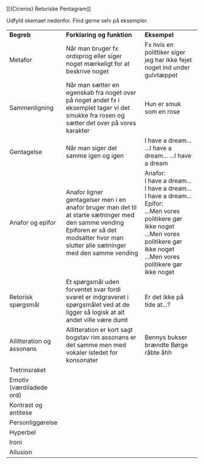 [[(Ciceros) Retoriske Pentagram]]

Udfyld skemaet nedenfor. Find gerne selv på eksempler.

|                           |                                                                                                                                                                                              |                                                                                                                                                                                                                 |
| ------------------------- | -------------------------------------------------------------------------------------------------------------------------------------------------------------------------------------------- | --------------------------------------------------------------------------------------------------------------------------------------------------------------------------------------------------------------- |
| **Begreb**                | **Forklaring og funktion**                                                                                                                                                                   | **Eksempel**                                                                                                                                                                                                    |
| Metafor                   | Når man bruger fx ordsprog eller siger noget mærkeligt for at beskrive noget                                                                                                                 | Fx hvis en polittiker siger jeg har ikke fejet noget ind under gulvtæppet                                                                                                                                       |
| Sammenligning             | Når man sætter en egenskab fra noget over på noget andet fx i eksemplet tager vi det smukke fra rosen og sætter det over på vores karakter                                                   | Hun er smuk som en rose                                                                                                                                                                                         |
| Gentagelse                | Når man siger det samme igen og igen                                                                                                                                                         | I have a dream... ...I have a dream... ...I have a dream                                                                                                                                                        |
| Anafor og epifor          | Anafor ligner gentagelser men i en anafor bruger man det til at starte sætninger med den samme vending<br>Epiforen er så det modsatter hvor man slutter alle sætninger med den samme vending | Anafor:<br>I have a dream...<br>I have a dream...<br>I have a dream...<br>Epifor:<br>...Men vores politikere gør ikke noget<br>...Men vores politikere gør ikke noget<br>...Men vores politikere gør ikke noget |
| Retorisk spørgsmål        | Et spørgsmål uden forventet svar fordi svaret er indgraveret i spørgsmålet ved at de ligger så logisk at alt andet ville være dumt                                                           | Er det ikke på tide at...?                                                                                                                                                                                      |
| Allitteration og assonans | Allitteration er kort sagt bogstav rim assonans er det samme men med vokaler istedet for konsonater                                                                                          | Bennys bukser brændte Børge råbte åhh                                                                                                                                                                           |
| Tretrinsraket             |                                                                                                                                                                                              |                                                                                                                                                                                                                 |
| Emotiv (værdiladede ord)  |                                                                                                                                                                                              |                                                                                                                                                                                                                 |
| Kontrast og antitese      |                                                                                                                                                                                              |                                                                                                                                                                                                                 |
| Personliggørelse          |                                                                                                                                                                                              |                                                                                                                                                                                                                 |
| Hyperbel                  |                                                                                                                                                                                              |                                                                                                                                                                                                                 |
| Ironi                     |                                                                                                                                                                                              |                                                                                                                                                                                                                 |
| Allusion                  |                                                                                                                                                                                              |                                                                                                                                                                                                                 |

